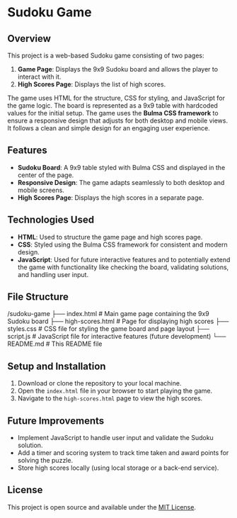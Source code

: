 # Sudoku Game

## Overview
This project is a web-based Sudoku game consisting of two pages:
1. **Game Page**: Displays the 9x9 Sudoku board and allows the player to interact with it.
2. **High Scores Page**: Displays the list of high scores.

The game uses HTML for the structure, CSS for styling, and JavaScript for the game logic. The board is represented as a 9x9 table with hardcoded values for the initial setup. The game uses the **Bulma CSS framework** to ensure a responsive design that adjusts for both desktop and mobile views. It follows a clean and simple design for an engaging user experience.

## Features
- **Sudoku Board**: A 9x9 table styled with Bulma CSS and displayed in the center of the page.
- **Responsive Design**: The game adapts seamlessly to both desktop and mobile screens.
- **High Scores Page**: Displays the high scores in a separate page.

## Technologies Used
- **HTML**: Used to structure the game page and high scores page.
- **CSS**: Styled using the Bulma CSS framework for consistent and modern design.
- **JavaScript**: Used for future interactive features and to potentially extend the game with functionality like checking the board, validating solutions, and handling user input.

## File Structure
/sudoku-game
  ├── index.html          # Main game page containing the 9x9 Sudoku board
  ├── high-scores.html    # Page for displaying high scores
  ├── styles.css          # CSS file for styling the game board and page layout
  ├── script.js           # JavaScript file for interactive features (future development)
  └── README.md           # This README file


## Setup and Installation
1. Download or clone the repository to your local machine.
2. Open the `index.html` file in your browser to start playing the game.
3. Navigate to the `high-scores.html` page to view the high scores.

## Future Improvements
- Implement JavaScript to handle user input and validate the Sudoku solution.
- Add a timer and scoring system to track time taken and award points for solving the puzzle.
- Store high scores locally (using local storage or a back-end service).

## License
This project is open source and available under the [MIT License](LICENSE).
